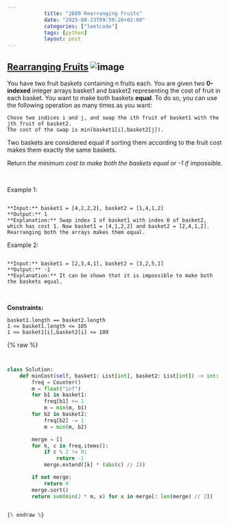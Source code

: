 ```yaml
---
            title: "2689 Rearranging Fruits"
            date: "2025-08-23T09:59:26+02:00"
            categories: ["leetcode"]
            tags: [python]
            layout: post
---
```

            
## [Rearranging Fruits](https://leetcode.com/problems/rearranging-fruits) ![image](https://img.shields.io/badge/Difficulty-Hard-red)

You have two fruit baskets containing n fruits each. You are given two **0-indexed** integer arrays basket1 and basket2 representing the cost of fruit in each basket. You want to make both baskets **equal**. To do so, you can use the following operation as many times as you want:

	Chose two indices i and j, and swap the ith fruit of basket1 with the jth fruit of basket2.
	The cost of the swap is min(basket1[i],basket2[j]).

Two baskets are considered equal if sorting them according to the fruit cost makes them exactly the same baskets.

Return *the minimum cost to make both the baskets equal or *-1* if impossible.*

 

Example 1:

```

**Input:** basket1 = [4,2,2,2], basket2 = [1,4,1,2]
**Output:** 1
**Explanation:** Swap index 1 of basket1 with index 0 of basket2, which has cost 1. Now basket1 = [4,1,2,2] and basket2 = [2,4,1,2]. Rearranging both the arrays makes them equal.

```

Example 2:

```

**Input:** basket1 = [2,3,4,1], basket2 = [3,2,5,1]
**Output:** -1
**Explanation:** It can be shown that it is impossible to make both the baskets equal.

```

 

**Constraints:**

	basket1.length == basket2.length
	1 <= basket1.length <= 105
	1 <= basket1[i],basket2[i] <= 109

{% raw %}


```python


class Solution:
    def minCost(self, basket1: List[int], basket2: List[int]) -> int:
        freq = Counter()
        m = float("inf")
        for b1 in basket1:
            freq[b1] += 1
            m = min(m, b1)
        for b2 in basket2:
            freq[b2] -= 1
            m = min(m, b2)

        merge = []
        for k, c in freq.items():
            if c % 2 != 0:
                return -1
            merge.extend([k] * (abs(c) // 2))

        if not merge:
            return 0
        merge.sort()
        return sum(min(2 * m, x) for x in merge[: len(merge) // 2])


{% endraw %}
```
